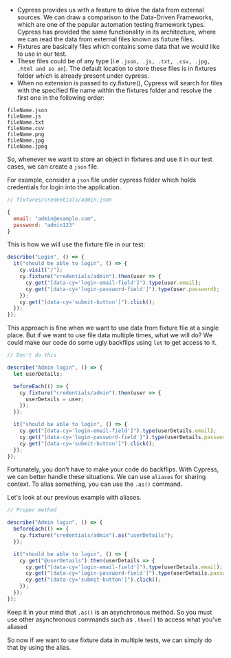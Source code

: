 - Cypress provides us with a feature to drive the data from external sources. We
  can draw a comparison to the Data-Driven Frameworks, which are one of the
  popular automation testing framework types. Cypress has provided the same
  functionality in its architecture, where we can read the data from external
  files known as fixture files.
- Fixtures are basically files which contains some data that we would like to
  use in our test.
- These files could be of any type (i.e
  `.json, .js, .txt, .csv, .jpg, .html and so on`). The default location to
  store these files is in fixtures folder which is already present under
  cypress.
- When no extension is passed to cy.fixture(), Cypress will search for files
  with the specified file name within the fixtures folder and resolve the first
  one in the following order:

```
fileName.json
fileName.js
fileName.txt
fileName.csv
fileName.png
fileName.jpg
fileName.jpeg
```

So, whenever we want to store an object in fixtures and use it in our test
  cases, we can create a `json` file.

For example, consider a `json` file under cypress folder which holds credentials
for login into the application.

```javascript
// fixtures/credentials/admin.json

{
  email: "admin@example.com",
  password: "admin123"
}
```

This is how we will use the fixture file in our test:

```javascript
describe("Login", () => {
  it("should be able to login", () => {
    cy.visit("/");
    cy.fixture("credentials/admin").then(user => {
      cy.get("[data-cy='login-email-field']").type(user.email);
      cy.get("[data-cy='login-password-field']").type(user.password);
    });
    cy.get("[data-cy='submit-button']").click();
  });
});
```

This approach is fine when we want to use data from fixture file at a single
place. But if we want to use file data multiple times, what we will do? We could
make our code do some ugly backflips using `let` to get access to it.

```javascript
// Don't do this

describe("Admin login", () => {
  let userDetails;

  beforeEach(() => {
    cy.fixture("credentials/admin").then(user => {
      userDetails = user;
    });
  });

  it("should be able to login", () => {
    cy.get("[data-cy='login-email-field']").type(userDetails.email);
    cy.get("[data-cy='login-password-field']").type(userDetails.password);
    cy.get("[data-cy='submit-button']").click();
  });
});
```

Fortunately, you don't have to make your code do backflips. With Cypress, we can
better handle these situations. We can use `aliases` for sharing context. To
alias something, you can use the `.as()` command.

Let's look at our previous example with aliases.

```javascript
// Proper method

describe("Admin login", () => {
  beforeEach(() => {
    cy.fixture("credentials/admin").as("userDetails");
  });

  it("should be able to login", () => {
    cy.get("@userDetails").then(userDetails => {
      cy.get("[data-cy='login-email-field']").type(userDetails.email);
      cy.get("[data-cy='login-password-field']").type(userDetails.password);
      cy.get("[data-cy='submit-button']").click();
    });
  });
});
```

Keep it in your mind that `.as()` is an asynchronous method. So you must use
other asynchronous commands such as `.then()` to access what you've aliased

So now if we want to use fixture data in multiple tests, we can simply do that
by using the alias.
